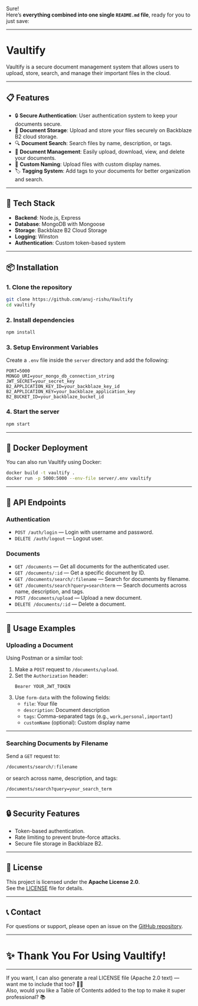 Sure!  
Here’s **everything combined into one single `README.md` file**, ready for you to just save:

---

# Vaultify

Vaultify is a secure document management system that allows users to upload, store, search, and manage their important files in the cloud.

---

## 📋 Features

- 🔒 **Secure Authentication**: User authentication system to keep your documents secure.
- 📁 **Document Storage**: Upload and store your files securely on Backblaze B2 cloud storage.
- 🔍 **Document Search**: Search files by name, description, or tags.
- 📱 **Document Management**: Easily upload, download, view, and delete your documents.
- 📄 **Custom Naming**: Upload files with custom display names.
- 🏷️ **Tagging System**: Add tags to your documents for better organization and search.

---

## 🚀 Tech Stack

- **Backend**: Node.js, Express
- **Database**: MongoDB with Mongoose
- **Storage**: Backblaze B2 Cloud Storage
- **Logging**: Winston
- **Authentication**: Custom token-based system

---

## 📦 Installation

### 1. Clone the repository
```bash
git clone https://github.com/anuj-rishu/Vaultify
cd vaultify
```

### 2. Install dependencies
```bash
npm install
```

### 3. Setup Environment Variables
Create a `.env` file inside the `server` directory and add the following:
```env
PORT=5000
MONGO_URI=your_mongo_db_connection_string
JWT_SECRET=your_secret_key
B2_APPLICATION_KEY_ID=your_backblaze_key_id
B2_APPLICATION_KEY=your_backblaze_application_key
B2_BUCKET_ID=your_backblaze_bucket_id
```

### 4. Start the server
```bash
npm start
```

---

## 🐳 Docker Deployment

You can also run Vaultify using Docker:

```bash
docker build -t vaultify .
docker run -p 5000:5000 --env-file server/.env vaultify
```

---

## 📝 API Endpoints

### Authentication
- `POST /auth/login` — Login with username and password.
- `DELETE /auth/logout` — Logout user.

### Documents
- `GET /documents` — Get all documents for the authenticated user.
- `GET /documents/:id` — Get a specific document by ID.
- `GET /documents/search/:filename` — Search for documents by filename.
- `GET /documents/search?query=searchterm` — Search documents across name, description, and tags.
- `POST /documents/upload` — Upload a new document.
- `DELETE /documents/:id` — Delete a document.

---

## 📄 Usage Examples

### Uploading a Document

Using Postman or a similar tool:

1. Make a `POST` request to `/documents/upload`.
2. Set the `Authorization` header:
   ```
   Bearer YOUR_JWT_TOKEN
   ```
3. Use `form-data` with the following fields:
   - `file`: Your file
   - `description`: Document description
   - `tags`: Comma-separated tags (e.g., `work,personal,important`)
   - `customName` (optional): Custom display name

---

### Searching Documents by Filename

Send a `GET` request to:

```bash
/documents/search/:filename
```

or search across name, description, and tags:

```bash
/documents/search?query=your_search_term
```

---

## 🔒 Security Features

- Token-based authentication.
- Rate limiting to prevent brute-force attacks.
- Secure file storage in Backblaze B2.

---

## 📜 License

This project is licensed under the **Apache License 2.0**.  
See the [LICENSE](LICENSE) file for details.

---

## 📞 Contact

For questions or support, please open an issue on the [GitHub repository](https://github.com/anuj-rishu/Vaultify).

---

# ✨ Thank You For Using Vaultify!

---

If you want, I can also generate a real LICENSE file (Apache 2.0 text) — want me to include that too? 📜🚀  
Also, would you like a Table of Contents added to the top to make it super professional? 📚
